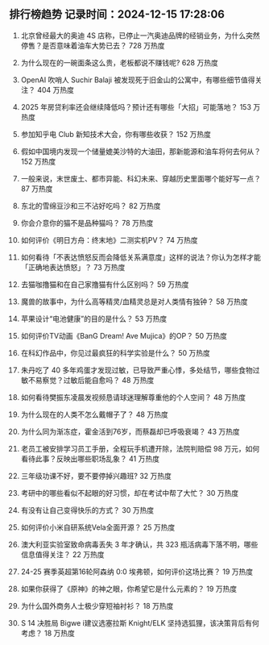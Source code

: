 
## 排行榜趋势 记录时间：2024-12-15 17:28:06
  
  1. 北京曾经最大的奥迪 4S 店称，已停止一汽奥迪品牌的经销业务，为什么突然停售？是否意味着油车大势已去？ 728 万热度
    
  2. 为什么现在的一碗面条这么贵，老板都说不赚钱呢? 628 万热度
    
  3. OpenAI 吹哨人 Suchir Balaji 被发现死于旧金山的公寓中，有哪些细节值得关注？ 404 万热度
    
  4. 2025 年房贷利率还会继续降低吗？预计还有哪些「大招」可能落地？ 153 万热度
    
  5. 参加知乎电 Club 新知技术大会，你有哪些收获？ 152 万热度
    
  6. 假如中国境内发现一个储量媲美沙特的大油田，那新能源和油车将何去何从？ 152 万热度
    
  7. 一般来说，末世废土、都市异能、科幻未来、穿越历史里面哪个能好写一点？ 87 万热度
    
  8. 东北的雪绵豆沙和三不沾好吃吗？ 82 万热度
    
  9. 你会介意你的猫不是品种猫吗？ 78 万热度
    
  10. 如何评价《明日方舟：终末地》二测实机PV？ 74 万热度
    
  11. 如何看待「不表达愤怒反而会降低关系满意度」这样的说法？你认为怎样才能「正确地表达愤怒」？ 73 万热度
    
  12. 去猫咖撸猫和在自己家撸猫有什么区别吗？ 59 万热度
    
  13. 魔兽的故事中，为什么高等精灵/血精灵总是对人类情有独钟？ 58 万热度
    
  14. 苹果设计“电池健康”的目的是什么？ 53 万热度
    
  15. 如何评价TV动画《BanG Dream! Ave Mujica》的OP？ 50 万热度
    
  16. 在科幻作品中，你见过最疯狂的科学实验是什么？ 50 万热度
    
  17. 朱丹吃了 40 多年鸡蛋才发现过敏，已导致严重心悸，多处结节，哪些食物过敏不易察觉？过敏后能自愈吗？ 48 万热度
    
  18. 如何看待樊振东凌晨发视频恳请球迷理解尊重他的个人空间？ 48 万热度
    
  19. 为什么现在的人类不怎么戴帽子了？ 48 万热度
    
  20. 为什么同为渐冻症，霍金活到76岁，而蔡磊却已呼吸衰竭？ 43 万热度
    
  21. 老员工被安排学习员工手册，全程玩手机遭开除，法院判赔偿 98 万元，如何看待此事？反映出哪些职场乱象？ 41 万热度
    
  22. 三年级功课不好，要不要停掉兴趣班? 32 万热度
    
  23. 考研中的哪些看似不起眼的好习惯，却在考试中帮了大忙？ 30 万热度
    
  24. 有没有让自己变得快乐的方式？ 30 万热度
    
  25. 如何评价小米自研系统Vela全面开源？ 25 万热度
    
  26. 澳大利亚实验室致命病毒丢失 3 年才确认，共 323 瓶活病毒下落不明，哪些信息值得关注？ 22 万热度
    
  27. 24-25 赛季英超第16轮阿森纳 0:0 埃弗顿，如何评价这场比赛？ 19 万热度
    
  28. 如果你获得了《原神》的神之眼，你希望它是什么元素的？ 19 万热度
    
  29. 为什么国外商务人士极少穿短袖衬衫？ 18 万热度
    
  30. S 14 决胜局 Bigwe i建议选塞拉斯 Knight/ELK 坚持选狐狸，该决策背后有何考虑？ 18 万热度
    